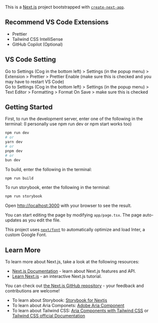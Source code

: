 This is a [Next.js](https://nextjs.org/) project bootstrapped with [`create-next-app`](https://github.com/vercel/next.js/tree/canary/packages/create-next-app).

## Recommend VS Code Extensions
- Prettier
- Tailwind CSS IntelliSense
- GitHub Copilot (Optional)

## VS Code Setting
Go to Settings (Cog in the bottom left) > Settings (in the popup menu) > Extension > Prettier > Prettier Enable (make sure this is checked and you may have to restart VS Code)  
Go to Settings (Cog in the bottom left) > Settings (in the popup menu) > Text Editor > Formatting > Format On Save > make sure this is checked
  
## Getting Started
First, to run the development server, enter one of the following in the terminal:
(I personally use npm run dev or npm start works too)
```bash
npm run dev
# or
yarn dev
# or
pnpm dev
# or
bun dev
```
To build, enter the following in the terminal:

```bash
npm run build
```

To run storybook, enter the following in the terminal:

```bash
npm run storybook
```

Open [http://localhost:3000](http://localhost:3000) with your browser to see the result.

You can start editing the page by modifying `app/page.tsx`. The page auto-updates as you edit the file.

This project uses [`next/font`](https://nextjs.org/docs/basic-features/font-optimization) to automatically optimize and load Inter, a custom Google Font.

## Learn More

To learn more about Next.js, take a look at the following resources:

- [Next.js Documentation](https://nextjs.org/docs) - learn about Next.js features and API.
- [Learn Next.js](https://nextjs.org/learn) - an interactive Next.js tutorial.

You can check out [the Next.js GitHub repository](https://github.com/vercel/next.js/) - your feedback and contributions are welcome!

- To learn about Storybook: [Storybook for Nextjs](https://storybook.js.org/docs/get-started/nextjs)
- To learn about Aria Componets: [Adobe Aria Component](https://react-spectrum.adobe.com/react-aria/)
- To learn about Tailwind CSS: [Aria Components with Tailwind CSS](https://react-spectrum.adobe.com/react-aria/styling.html#tailwind-css) or [Tailwind CSS official Documentation](https://tailwindcss.com/docs/installation)
